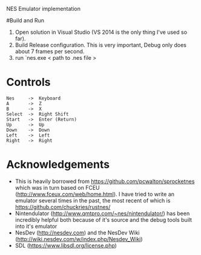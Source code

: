 NES Emulator implementation

#Build and Run
1. Open solution in Visual Studio (VS 2014 is the only thing I've used so far).
2. Build Release configuration. This is very important, Debug only does about 7 frames per second.
3. run `nes.exe < path to .nes file >

# Controls
```
Nes     ->  Keyboard
A       ->  Z
B       ->  X
Select  ->  Right Shift
Start   ->  Enter (Return)
Up      ->  Up
Down    ->  Down
Left    ->  Left
Right   ->  Right
```

# Acknowledgements
 - This is heavily borrowed from https://github.com/pcwalton/sprocketnes which was in turn based on FCEU (http://www.fceux.com/web/home.html). I have tried to write an emulator several times in the past, the most recent of which is https://github.com/chuckries/rustnes/
 - Nintendulator (http://www.qmtpro.com/~nes/nintendulator/) has been incredibly helpful both because of it's source and the debug tools built into it's emulator
 - NesDev (http://nesdev.com) and the NesDev Wiki (http://wiki.nesdev.com/w/index.php/Nesdev_Wiki)
 - SDL (https://www.libsdl.org/license.php)